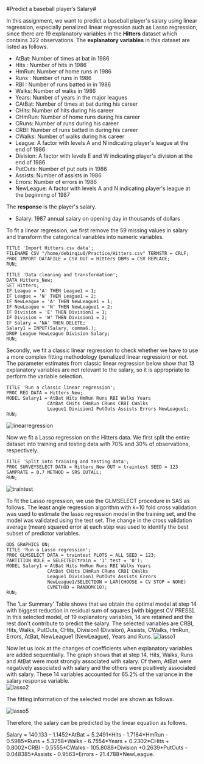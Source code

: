 #Predict a baseball player’s Salary#

In this assignment, we want to predict a baseball player's salary using linear regression, especially penalized linear regression such as Lasso regression, since there are 19 explanatory variables in the **Hitters** dataset which contains 322 observations. The **explanatory variables** in this dataset are listed as follows. 
- AtBat: Number of times at bat in 1986
- Hits : Number of hits in 1986
- HmRun: Number of home runs in 1986
- Runs : Number of runs in 1986
- RBI  : Number of runs batted in in 1986
- Walks: Number of walks in 1986
- Years: Number of years in the major leagues
- CAtBat: Number of times at bat during his career
- CHits: Number of hits during his career
- CHmRun: Number of home runs during his career
- CRuns: Number of runs during his career
- CRBI: Number of runs batted in during his career
- CWalks: Number of walks during his career
- League: A factor with levels A and N indicating player's league at the end of 1986
- Division: A factor with levels E and W indicating player's division at the end of 1986
- PutOuts: Number of put outs in 1986
- Assists: Number of assists in 1986
- Errors: Number of errors in 1986
- NewLeague: A factor with levels A and N indicating player's league at the beginning of 1987

The **response** is the player's salary.
- Salary: 1987 annual salary on opening day in thousands of dollars

To fit a linear regression, we first remove the 59 missing values in salary and transform the categorical variables into numeric variables.
```
TITLE 'Import Hitters.csv data';
FILENAME CSV "/home/debinqiu0/Practice/Hitters.csv" TERMSTR = CRLF;
PROC IMPORT DATAFILE = CSV OUT = Hitters DBMS = CSV REPLACE;
RUN;

TITLE 'Data cleaning and transformation';
DATA Hitters_New;
SET Hitters;
IF League = 'A' THEN League1 = 1;
IF League = 'N' THEN League1 = 2;
IF NewLeague = 'A' THEN NewLeague1 = 1;
IF NewLeague = 'N' THEN NewLeague1 = 2;
IF Division = 'E' THEN Division1 = 1;
IF Division = 'W' THEN Division1 = 2;
IF Salary = 'NA' THEN DELETE;
Salary1 = INPUT(Salary, comma6.);
DROP League NewLeague Division Salary;
RUN;
```
Secondly, we fit a classic linear regression to check whether we have to use a more complex fitting methodology (penalized linear regression) or not. The parameter estimates from classic linear regression below show that 13 explanatory variables are not relevant to the salary, so it is appropriate to perform the variable selection. 
```
TITLE 'Run a classic linear regression';
PROC REG DATA = Hitters_New;
MODEL Salary1 = AtBat Hits HmRun Runs RBI Walks Years 
               CAtBat CHits CHmRun CRuns CRBI CWalks 
               League1 Division1 PutOuts Assists Errors NewLeague1;
RUN;
```
![linearregression](https://cloud.githubusercontent.com/assets/16762941/13198902/0edfdc92-d7e3-11e5-81a4-8dab903e7e30.png)

Now we fit a Lasso regression on the Hitters data. We first split the entire dataset into training and testing data with 70% and 30% of observations, respectively. 
```
TITLE 'Split into training and testing data';
PROC SURVEYSELECT DATA = Hitters_New OUT = traintest SEED = 123
SAMPRATE = 0.7 METHOD = SRS OUTALL;
RUN;
```
![traintest](https://cloud.githubusercontent.com/assets/16762941/13198903/0ee22ca4-d7e3-11e5-9551-eaaf80b6bd10.png)

To fit the Lasso regression, we use the GLMSELECT procedure in SAS as follows. The least angle regression algorithm with k=10 fold cross validation was used to estimate the lasso regression model in the training set, and the model was validated using the test set. The change in the cross validation average (mean) squared error at each step was used to identify the best subset of predictor variables.
```
ODS GRAPHICS ON;
TITLE 'Run a Lasso regression';
PROC GLMSELECT DATA = traintest PLOTS = ALL SEED = 123;
PARTITION ROLE = SELECTED(train = '1' test = '0');
MODEL Salary1 = AtBat Hits HmRun Runs RBI Walks Years 
               CAtBat CHits CHmRun CRuns CRBI CWalks 
               League1 Division1 PutOuts Assists Errors 
               NewLeague1/SELECTION = LAR(CHOOSE = CV STOP = NONE)
               CVMETHOD = RANDOM(10);
RUN;
```
The 'Lar Summary' Table shows that we obtain the optimal model at step 14 with biggest reduction in residual sum of squares [with biggest CV PRESS]. In this selected model, of 19 explanatory variables, 14 are retained and the rest don't contribute to predict the salary. The selected variables are CRBI, Hits, Walks, PutOuts, CHits, Division1 (Division), Assists, CWalks, HmRun, Errors, AtBat, NewLeague1 (NewLeague), Years and Runs. 
![lasso1](https://cloud.githubusercontent.com/assets/16762941/13198897/0eda92aa-d7e3-11e5-9fd2-a2230732de1d.png)

Now let us look at the changes of coefficients when explanatory variables are added sequentially. The graph shows that at step 14, Hits, Walks, Runs and AtBat were most strongly associated with salary. Of them, AtBat were negatively associated with salary and the others were positively associated with salary. These 14 variables accounted for 65.2% of the variance in the salary response variable.  
![lasso2](https://cloud.githubusercontent.com/assets/16762941/13198898/0edacd92-d7e3-11e5-8d20-804262571895.png)

The fitting information of the selected model are shown as follows.

![lasso5](https://cloud.githubusercontent.com/assets/16762941/13198901/0edbf546-d7e3-11e5-98eb-0618af68c95c.png)

Therefore, the salary can be predicted by the linear equation as follows.

Salary = 140.133 - 1.1452\*AtBat + 5.2491\*Hits - 1.7184\*HmRun - 0.5985\*Runs + 5.3258\*Walks - 6.7554\*Years + 0.2302\*CHits + 0.8002\*CRBI - 0.5555\*CWalks - 105.8088\*Division +0.2639\*PutOuts - 0.048385\*Assists - 0.9563\*Errors - 21.4788\*NewLeague.
